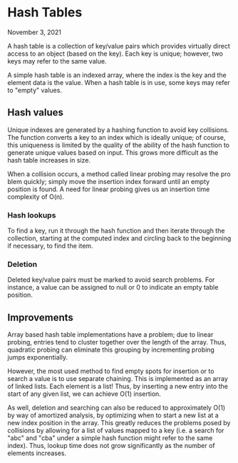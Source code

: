 # Hash Tables
November 3, 2021

A hash table is a collection of key/value pairs which provides virtually direct access to an object (based on the key). Each key is unique; however, two keys may refer to the same value.

A simple hash table is an indexed array, where the index is the key and the element data is the value. When a hash table is in use, some keys may refer to "empty" values.

## Hash values
Unique indexes are generated by a hashing function to avoid key collisions. The function converts a key to an index which is ideally unique; of course, this uniqueness is limited by the quality of the ability of the hash function to generate unique values based on input. This grows more difficult as the hash table increases in size.

When a collision occurs, a method called linear probing may resolve the pro blem quickly; simply move the insertion index forward until an empty position is found. A need for linear probing gives us an insertion time complexity of O(n).

### Hash lookups
To find a key, run it through the hash function and then iterate through the collection, starting at the computed index and circling back to the beginning if necessary, to find the item.

### Deletion
Deleted key/value pairs must be marked to avoid search problems. For instance, a value can be assigned to null or 0 to indicate an empty table position.

## Improvements
Array based hash table implementations have a problem; due to linear probing, entries tend to cluster together over the length of the array. Thus, quadratic probing can eliminate this grouping by incrementing probing jumps exponentially.

However, the most used method to find empty spots for insertion or to search a value is to use separate chaining. This is implemented as an array of linked lists. Each element is a list! Thus, by inserting a new entry into the start of any given list, we can achieve O(1) insertion.

As well, deletion and searching can also be reduced to approximately O(1) by way of amortized analysis, by optimizing when to start a new list at a new index position in the array. This greatly reduces the problems posed by collisions by allowing for a list of values mapped to a key (i.e. a search for "abc" and "cba" under a simple hash function might refer to the same index). Thus, lookup time does not grow significantly as the number of elements increases.


